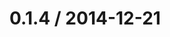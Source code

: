 <!--remark setext-->

<!--lint disable no-multiple-toplevel-headings-->

0.1.4 / 2014-12-21
==================

